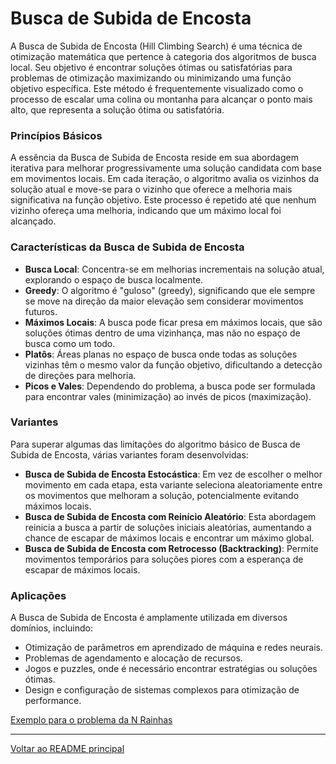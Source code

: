# Busca de Subida de Encosta

A Busca de Subida de Encosta (Hill Climbing Search) é uma técnica de otimização matemática que pertence à categoria dos algoritmos de busca local. Seu objetivo é encontrar soluções ótimas ou satisfatórias para problemas de otimização maximizando ou minimizando uma função objetivo específica. Este método é frequentemente visualizado como o processo de escalar uma colina ou montanha para alcançar o ponto mais alto, que representa a solução ótima ou satisfatória.

### Princípios Básicos

A essência da Busca de Subida de Encosta reside em sua abordagem iterativa para melhorar progressivamente uma solução candidata com base em movimentos locais. Em cada iteração, o algoritmo avalia os vizinhos da solução atual e move-se para o vizinho que oferece a melhoria mais significativa na função objetivo. Este processo é repetido até que nenhum vizinho ofereça uma melhoria, indicando que um máximo local foi alcançado.

### Características da Busca de Subida de Encosta

- **Busca Local**: Concentra-se em melhorias incrementais na solução atual, explorando o espaço de busca localmente.
- **Greedy**: O algoritmo é "guloso" (greedy), significando que ele sempre se move na direção da maior elevação sem considerar movimentos futuros.
- **Máximos Locais**: A busca pode ficar presa em máximos locais, que são soluções ótimas dentro de uma vizinhança, mas não no espaço de busca como um todo.
- **Platôs**: Áreas planas no espaço de busca onde todas as soluções vizinhas têm o mesmo valor da função objetivo, dificultando a detecção de direções para melhoria.
- **Picos e Vales**: Dependendo do problema, a busca pode ser formulada para encontrar vales (minimização) ao invés de picos (maximização).

### Variantes

Para superar algumas das limitações do algoritmo básico de Busca de Subida de Encosta, várias variantes foram desenvolvidas:

- **Busca de Subida de Encosta Estocástica**: Em vez de escolher o melhor movimento em cada etapa, esta variante seleciona aleatoriamente entre os movimentos que melhoram a solução, potencialmente evitando máximos locais.
- **Busca de Subida de Encosta com Reinício Aleatório**: Esta abordagem reinicia a busca a partir de soluções iniciais aleatórias, aumentando a chance de escapar de máximos locais e encontrar um máximo global.
- **Busca de Subida de Encosta com Retrocesso (Backtracking)**: Permite movimentos temporários para soluções piores com a esperança de escapar de máximos locais.

### Aplicações

A Busca de Subida de Encosta é amplamente utilizada em diversos domínios, incluindo:

- Otimização de parâmetros em aprendizado de máquina e redes neurais.
- Problemas de agendamento e alocação de recursos.
- Jogos e puzzles, onde é necessário encontrar estratégias ou soluções ótimas.
- Design e configuração de sistemas complexos para otimização de performance.

[Exemplo para o problema da N Rainhas](../ch1/exemplos/n-queen-problem.ipynb)

---

[Voltar ao README principal](../../README.md)